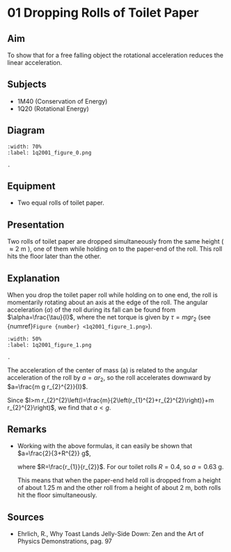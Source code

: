 # 01 Dropping Rolls of Toilet Paper 

## Aim   
 To show that for a free falling object the rotational acceleration reduces the linear acceleration.    
  
## Subjects   
* 1M40 (Conservation of Energy) 
* 1Q20 (Rotational Energy)   

## Diagram
   
```{figure} figures/figure_0.png
:width: 70%  
:label: 1q2001_figure_0.png  

. 
```
     
  
## Equipment   
 *  Two equal rolls of toilet paper.
     
## Presentation   
Two rolls of toilet paper are dropped simultaneously from the same height ( $\approx 2 \mathrm{~m}$ ), one of them while holding on to the paper-end of the roll. This roll hits the floor later than the other.   
  
## Explanation   
When you drop the toilet paper roll while holding on to one end, the roll is momentarily rotating about an axis at the edge of the roll. The angular acceleration $(\alpha)$ of the roll during its fall can be found from $\alpha=\frac{\tau}{I}$, where the net torque is given by $\tau=m g r_{2}$ (see {numref}`Figure {number} <1q2001_figure_1.png>`).

```{figure} figures/figure_1.png
:width: 50%  
:label: 1q2001_figure_1.png  

. 
```

The acceleration of the center of mass (a) is related to the angular acceleration of the roll by $a=\alpha r_{2}$, so the roll accelerates downward by $a=\frac{m g r_{2}^{2}}{I}$.

Since $I>m r_{2}^{2}\left(I=\frac{m}{2\left(r_{1}^{2}+r_{2}^{2}\right)}+m r_{2}^{2}\right)$, we find that $a<g$.

## Remarks
- Working with the above formulas, it can easily be shown that $a=\frac{2}{3+R^{2}} g$,

    where $R=\frac{r_{1}}{r_{2}}$. For our toilet rolls $R=0.4$, so $a=0.63 \mathrm{~g}$.

    This means that when the paper-end held roll is dropped from a height of about $1.25 \mathrm{~m}$ and the other roll from a height of about $2 \mathrm{~m}$, both rolls hit the floor simultaneously.
   
  
## Sources
 *  Ehrlich, R., Why Toast Lands Jelly-Side Down: Zen and the Art of Physics Demonstrations, pag. 97
  